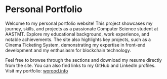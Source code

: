 # Personal Portfolio
Welcome to my personal portfolio website! This project showcases my journey, skills, and projects as a passionate Computer Science student at AASTMT. Explore my educational background, work experience, and notable achievements. The site also highlights key projects, such as a Cinema Ticketing System, demonstrating my expertise in front-end development and my enthusiasm for blockchain technology.

Feel free to browse through the sections and download my resume directly from the site. You can also find links to my GitHub and LinkedIn profiles. 
Visit my portfolio: [worood.info](https://worood.info/)

